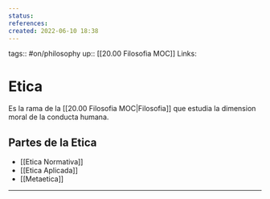 ```yaml
---
status:
references:
created: 2022-06-10 18:38
---
```

tags:: #on/philosophy 
up:: [[20.00 Filosofia MOC]]
Links: 
# Etica
Es la rama de la [[20.00 Filosofia MOC|Filosofia]] que estudia la dimension moral de la conducta humana.

## Partes de la Etica
- [[Etica Normativa]]
- [[Etica Aplicada]]
- [[Metaetica]]
___
